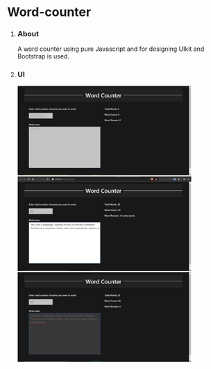 # Word-counter
<ol>
    <li>
        <h3>About</h3>
    </li>
    <div>
        A word counter using pure Javascript and for designing UIkit and Bootstrap is used.
    </div>
    <li>
        <h3>UI</h3>
    </li>
    <div>
        <img width="400px" src="./UI/3.JPG" alt="...">
        <img width="400px" src="./UI/2.JPG" alt="...">
        <img width="400px" src="./UI/1.JPG" alt="...">
    </div>
</ol>